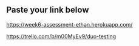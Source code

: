 ## Paste your link below

https://week6-assessment-ethan.herokuapp.com/

https://trello.com/b/m00MyEv9/duo-testing
